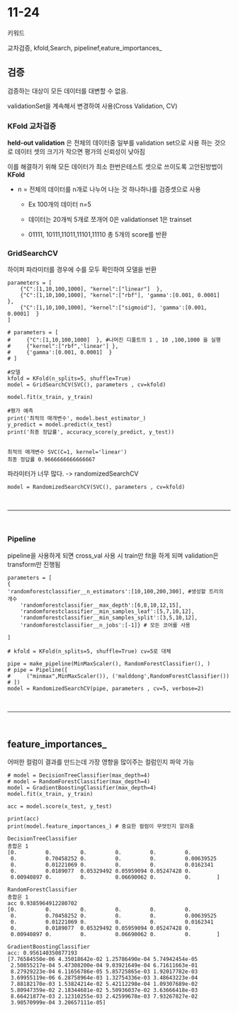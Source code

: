 # 11-24

키워드 

교차검증, kfold,Search, pipelinef,eature_importances_

## 검증

검증하는 대상이 모든 데이터를 대변할 수 없음.

validationSet을 계속해서 변경하여 사용(Cross Validation, CV)

### KFold 교차검증

**held-out validation** 은 전체의 데이터중 일부를 validation set으로 사용 하는 것으로 데이터 셋의 크기가 작으면 평가의 신뢰성이 낮아짐

이를 해결하기 위해 모든 데이터가 최소 한번은테스트 셋으로 쓰이도록  고안된방법이 **KFold**

- n = 전체의 데이터를 n개로 나누어 나눈 것 하나하나를 검증셋으로 사용

  - Ex 100개의 데이터 n=5 

  - 데이터는 20개씩 5개로 쪼개어 0은 validationset 1은 trainset

  - 01111, 10111,11011,11101,11110 총 5개의 score를 반환

    

### GridSearchCV

하이퍼 파라미터를 경우에 수를 모두 확인하여 모델을 반환

```
parameters = [
    {"C":[1,10,100,1000], "kernel":["linear"]  },
    {"C":[1,10,100,1000], "kernel":["rbf"], 'gamma':[0.001, 0.0001]  },
    {"C":[1,10,100,1000], "kernel":["sigmoid"], 'gamma':[0.001, 0.0001]  }
]

# parameters = [
#     {"C":[1,10,100,1000]  }, #나머진 디폴트의 1 , 10 ,100,1000 을 실행 
#     {"kernel":["rbf",'linear'] },
#     {'gamma':[0.001, 0.0001]  }
# ]

#모델
kfold = KFold(n_splits=5, shuffle=True)
model = GridSearchCV(SVC(), parameters , cv=kfold)

model.fit(x_train, y_train)

#평가 예측
print('최적의 매개변수', model.best_estimator_)
y_predict = model.predict(x_test)
print('최종 정답률', accuracy_score(y_predict, y_test))


```

```
최적의 매개변수 SVC(C=1, kernel='linear')
최종 정답률 0.9666666666666667
```



파라미터가 너무 많다. -> randomizedSearchCV 

```
model = RandomizedSearchCV(SVC(), parameters , cv=kfold)
```



<br>

-----------

<br>



### Pipeline

pipeline을 사용하게 되면 cross_val 사용 시 train만 fit을 하게 되며 validation은 transform만 진행됨



```
parameters = [
{
'randomforestclassifier__n_estimators':[10,100,200,300], #생성할 트리의 개수
    'randomforestclassifier__max_depth':[6,8,10,12,15],
    'randomforestclassifier__min_samples_leaf':[5,7,10,12],
    'randomforestclassifier__min_samples_split':[3,5,10,12],
    'randomforestclassifier__n_jobs':[-1]} # 모든 코어를 사용
 
]

# kfold = KFold(n_splits=5, shuffle=True) cv=5로 대체

pipe = make_pipeline(MinMaxScaler(), RandomForestClassifier(), )
# pipe = Pipeline([
#     ("minmax",MinMaxScaler()), ('malddong',RandomForestClassifier())
# ])
model = RandomizedSearchCV(pipe, parameters , cv=5, verbose=2)

```

<br>

--------------

<br>



## feature_importances_

어떠한 컬럼이 결과를 만드는데 가장 영향을 많이주는 컬럼인지 파악 가능



```
# model = DecisionTreeClassifier(max_depth=4)
# model = RandomForestClassifier(max_depth=4)
model = GradientBoostingClassifier(max_depth=4)
model.fit(x_train, y_train)

acc = model.score(x_test, y_test)

print(acc)
print(model.feature_importances_) # 중요한 컬럼이 무엇인지 알려줌

DecisionTreeClassifier
총합은 1
[0.         0.         0.         0.         0.         0.
 0.         0.70458252 0.         0.         0.         0.00639525
 0.         0.01221069 0.         0.         0.         0.0162341
 0.         0.0189077  0.05329492 0.05959094 0.05247428 0.
 0.00940897 0.         0.         0.06690062 0.         0.        ]

RandomForestClassifier
총합은 1
acc 0.9385964912280702
[0.         0.         0.         0.         0.         0.
 0.         0.70458252 0.         0.         0.         0.00639525
 0.         0.01221069 0.         0.         0.         0.0162341
 0.         0.0189077  0.05329492 0.05959094 0.05247428 0.
 0.00940897 0.         0.         0.06690062 0.         0.        ]

GradientBoostingClassifier
acc: 0.956140350877193
[7.76584550e-06 4.35018642e-02 1.25786490e-04 5.74942454e-05
 2.50855217e-04 5.47308200e-04 9.03921649e-04 6.71611663e-01
 8.27929223e-04 6.11656786e-05 5.85725865e-03 1.92017782e-03
 3.69955119e-06 6.28758964e-03 1.32754336e-03 3.48643223e-04
 7.88182170e-03 1.53824214e-02 5.42112298e-04 1.09307689e-02
 5.80947359e-02 2.18344681e-02 5.50936037e-02 3.63666418e-03
 8.66421877e-03 2.12310255e-03 2.42599678e-03 7.93267827e-02
 3.90570999e-04 3.20657111e-05]
 
 
```




